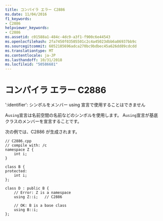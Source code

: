 ```yaml
---
title: コンパイラ エラー C2886
ms.date: 11/04/2016
f1_keywords:
- C2886
helpviewer_keywords:
- C2886
ms.assetid: c01588a1-484c-4dc9-a3f1-f900c6e44543
ms.openlocfilehash: 2fa7450f03505501c2c4a45023dbb6a86937bb9c
ms.sourcegitcommit: 6052185696adca270bc9bdbec45a626dd89cdcdd
ms.translationtype: MT
ms.contentlocale: ja-JP
ms.lasthandoff: 10/31/2018
ms.locfileid: "50586681"
---
```

# <a name="compiler-error-c2886"></a>コンパイラ エラー C2886

':identifier': シンボルをメンバー using 宣言で使用することはできません

A`using`宣言は名前空間の名前などのシンボルを使用します。 A`using`宣言が基底クラスのメンバーを宣言することです。

次の例では、C2886 が生成されます。

```
// C2886.cpp
// compile with: /c
namespace Z {
    int i;
}

class B {
protected:
    int i;
};

class D : public B {
    // Error: Z is a namespace
    using Z::i;   // C2886

    // OK: B is a base class
    using B::i;
};
```